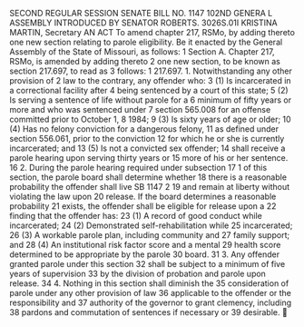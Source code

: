 SECOND REGULAR SESSION
SENATE BILL NO. 1147
102ND GENERA L ASSEMBLY
INTRODUCED BY SENATOR ROBERTS.
3026S.01I KRISTINA MARTIN, Secretary
AN ACT
To amend chapter 217, RSMo, by adding thereto one new section relating to parole eligibility.
Be it enacted by the General Assembly of the State of Missouri, as follows:
1 Section A. Chapter 217, RSMo, is amended by adding thereto
2 one new section, to be known as section 217.697, to read as
3 follows:
1 217.697. 1. Notwithstanding any other provision of
2 law to the contrary, any offender who:
3 (1) Is incarcerated in a correctional facility after
4 being sentenced by a court of this state;
5 (2) Is serving a sentence of life without parole for a
6 minimum of fifty years or more and who was sentenced under
7 section 565.008 for an offense committed prior to October 1,
8 1984;
9 (3) Is sixty years of age or older;
10 (4) Has no felony conviction for a dangerous felony,
11 as defined under section 556.061, prior to the conviction
12 for which he or she is currently incarcerated; and
13 (5) Is not a convicted sex offender;
14 shall receive a parole hearing upon serving thirty years or
15 more of his or her sentence.
16 2. During the parole hearing required under subsection
17 1 of this section, the parole board shall determine whether
18 there is a reasonable probability the offender shall live
SB 1147 2
19 and remain at liberty without violating the law upon
20 release. If the board determines a reasonable probability
21 exists, the offender shall be eligible for release upon a
22 finding that the offender has:
23 (1) A record of good conduct while incarcerated;
24 (2) Demonstrated self-rehabilitation while
25 incarcerated;
26 (3) A workable parole plan, including community and
27 family support; and
28 (4) An institutional risk factor score and a mental
29 health score determined to be appropriate by the parole
30 board.
31 3. Any offender granted parole under this section
32 shall be subject to a minimum of five years of supervision
33 by the division of probation and parole upon release.
34 4. Nothing in this section shall diminish the
35 consideration of parole under any other provision of law
36 applicable to the offender or the responsibility and
37 authority of the governor to grant clemency, including
38 pardons and commutation of sentences if necessary or
39 desirable.
